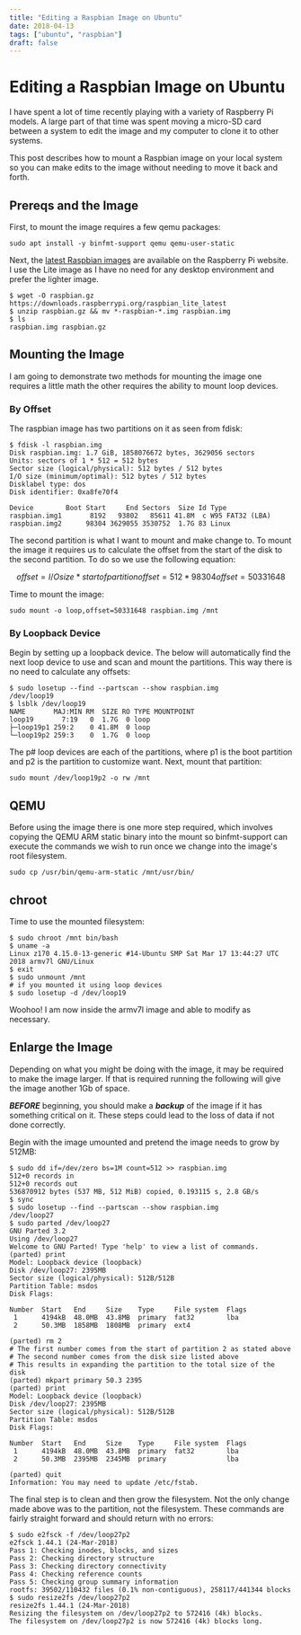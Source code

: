 ```yaml
---
title: "Editing a Raspbian Image on Ubuntu"
date: 2018-04-13
tags: ["ubuntu", "raspbian"]
draft: false
---
```


# Editing a Raspbian Image on Ubuntu

I have spent a lot of time recently playing with a variety of Raspberry Pi models. A large part of that time was spent moving a micro-SD card between a system to edit the image and my computer to clone it to other systems.

This post describes how to mount a Raspbian image on your local system so you can make edits to the image without needing to move it back and forth.

## Prereqs and the Image

First, to mount the image requires a few qemu packages:

```shell
sudo apt install -y binfmt-support qemu qemu-user-static
```

Next, the [latest Raspbian images](https://www.raspberrypi.org/downloads/raspbian/) are available on the Raspberry Pi website. I use the Lite image as I have no need for any desktop environment and prefer the lighter image.

```shell
$ wget -O raspbian.gz https://downloads.raspberrypi.org/raspbian_lite_latest
$ unzip raspbian.gz && mv *-raspbian-*.img raspbian.img
$ ls
raspbian.img raspbian.gz
```

## Mounting the Image

I am going to demonstrate two methods for mounting the image one requires a little math the other requires the ability to mount loop devices.

### By Offset

The raspbian image has two partitions on it as seen from fdisk:

```shell
$ fdisk -l raspbian.img
Disk raspbian.img: 1.7 GiB, 1858076672 bytes, 3629056 sectors
Units: sectors of 1 * 512 = 512 bytes
Sector size (logical/physical): 512 bytes / 512 bytes
I/O size (minimum/optimal): 512 bytes / 512 bytes
Disklabel type: dos
Disk identifier: 0xa8fe70f4

Device        Boot Start     End Sectors  Size Id Type
raspbian.img1       8192   93802   85611 41.8M  c W95 FAT32 (LBA)
raspbian.img2      98304 3629055 3530752  1.7G 83 Linux
```

The second partition is what I want to mount and make change to. To mount the image it requires us to calculate the offset from the start of the disk to the second partition. To do so we use the following equation:

```math
offset = I/O size * start of partition
offset = 512 * 98304
offset = 50331648
```

Time to mount the image:

```shell
sudo mount -o loop,offset=50331648 raspbian.img /mnt
```

### By Loopback Device

Begin by setting up a loopback device. The below will automatically find the next loop device to use and scan and mount the partitions. This way there is no need to calculate any offsets:

```shell
$ sudo losetup --find --partscan --show raspbian.img
/dev/loop19
$ lsblk /dev/loop19
NAME       MAJ:MIN RM  SIZE RO TYPE MOUNTPOINT
loop19       7:19   0  1.7G  0 loop
├─loop19p1 259:2    0 41.8M  0 loop
└─loop19p2 259:3    0  1.7G  0 loop
```

The p# loop devices are each of the partitions, where p1 is the boot partition and p2 is the partition to customize want. Next, mount that partition:

```shell
sudo mount /dev/loop19p2 -o rw /mnt
```

## QEMU

Before using the image there is one more step required, which involves copying the QEMU ARM static binary into the mount so binfmt-support can execute the commands we wish to run once we change into the image's root filesystem.

```shell
sudo cp /usr/bin/qemu-arm-static /mnt/usr/bin/
```

## chroot

Time to use the mounted filesystem:

```shell
$ sudo chroot /mnt bin/bash
$ uname -a
Linux z170 4.15.0-13-generic #14-Ubuntu SMP Sat Mar 17 13:44:27 UTC 2018 armv7l GNU/Linux
$ exit
$ sudo unmount /mnt
# if you mounted it using loop devices
$ sudo losetup -d /dev/loop19
```

Woohoo! I am now inside the armv7l image and able to modify as necessary.

## Enlarge the Image

Depending on what you might be doing with the image, it may be required to make the image larger. If that is required running the following will give the image another 1Gb of space.

***BEFORE*** beginning, you should make a ***backup*** of the image if it has something critical on it. These steps could lead to the loss of data if not done correctly.

Begin with the image umounted and pretend the image needs to grow by 512MB:

```shell
$ sudo dd if=/dev/zero bs=1M count=512 >> raspbian.img
512+0 records in
512+0 records out
536870912 bytes (537 MB, 512 MiB) copied, 0.193115 s, 2.8 GB/s
$ sync
$ sudo losetup --find --partscan --show raspbian.img
/dev/loop27
$ sudo parted /dev/loop27
GNU Parted 3.2
Using /dev/loop27
Welcome to GNU Parted! Type 'help' to view a list of commands.
(parted) print
Model: Loopback device (loopback)
Disk /dev/loop27: 2395MB
Sector size (logical/physical): 512B/512B
Partition Table: msdos
Disk Flags:

Number  Start   End     Size    Type     File system  Flags
 1      4194kB  48.0MB  43.8MB  primary  fat32        lba
 2      50.3MB  1858MB  1808MB  primary  ext4

(parted) rm 2
# The first number comes from the start of partition 2 as stated above
# The second number comes from the disk size listed above
# This results in expanding the partition to the total size of the disk
(parted) mkpart primary 50.3 2395
(parted) print
Model: Loopback device (loopback)
Disk /dev/loop27: 2395MB
Sector size (logical/physical): 512B/512B
Partition Table: msdos
Disk Flags:

Number  Start   End     Size    Type     File system  Flags
 1      4194kB  48.0MB  43.8MB  primary  fat32        lba
 2      50.3MB  2395MB  2345MB  primary               lba

(parted) quit
Information: You may need to update /etc/fstab.
```

The final step is to clean and then grow the filesystem. Not the only change made above was to the partition, not the filesystem. These commands are fairly straight forward and should return with no errors:

```shell
$ sudo e2fsck -f /dev/loop27p2
e2fsck 1.44.1 (24-Mar-2018)
Pass 1: Checking inodes, blocks, and sizes
Pass 2: Checking directory structure
Pass 3: Checking directory connectivity
Pass 4: Checking reference counts
Pass 5: Checking group summary information
rootfs: 39502/110432 files (0.1% non-contiguous), 258117/441344 blocks
$ sudo resize2fs /dev/loop27p2
resize2fs 1.44.1 (24-Mar-2018)
Resizing the filesystem on /dev/loop27p2 to 572416 (4k) blocks.
The filesystem on /dev/loop27p2 is now 572416 (4k) blocks long.
```